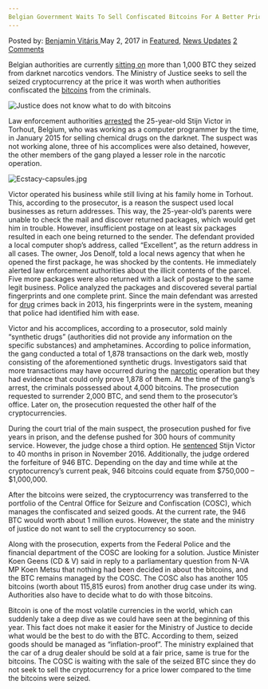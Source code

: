 ```yaml
---
Belgian Government Waits To Sell Confiscated Bitcoins For A Better Price
---
```

<article class="post-listing post-19582 post type-post status-publish format-standard has-post-thumbnail hentry  tag-belgian tag-confiscated tag-government tag-price tag-sell tag-waits">
    <div class="post-inner">
        <span>Posted by: <a href="https://www.deepdotweb.com/author/benjaminvi/" title="">Benjamin Vitáris </a></span>
    <span>May 2, 2017</span>
    <span>in <a href="https://www.deepdotweb.com/category/deepdot-news/" rel="category tag">Featured</a>, <a href="https://www.deepdotweb.com/category/news-updates/" rel="category tag">News Updates</a></span>
    <span><a href="https://www.deepdotweb.com/2017/05/02/belgian-government-waits-sell-confiscated-bitcoins-better-price/#comments">2 Comments</a></span>
    </p>
    <div class="clear"></div>
    <div class="entry">
    <p>Belgian authorities are currently <a href="http://www.standaard.be/cnt/dmf20170414_02835694">sitting on</a> more than 1,000 BTC they seized from darknet narcotics vendors. The Ministry of Justice seeks to sell the seized cryptocurrency at the price it was worth when authorities confiscated the <a href="https://www.deepdotweb.com/2017/04/07/prison-former-bitcoin-exchange-ceo/">bitcoins</a> from the criminals.</p>
    <p><img class="wp-image-19587 aligncenter" src="/imgs/2017/05/justice-does-not-know-what-to-do-with-bitcoins.jpeg" alt="Justice does not know what to do with bitcoins" srcset="/imgs/2017/05/justice-does-not-know-what-to-do-with-bitcoins.jpeg 568w, /imgs/2017/05/justice-does-not-know-what-to-do-with-bitcoins-300x198.jpeg 300w" sizes="(max-width: 568px) 100vw, 568px" /></p>
    <p>Law enforcement authorities <a href="https://www.deepdotweb.com/2016/11/04/belgian-amphetamine-vendor-arrested-due-to-insufficient-postage-on-his-packages/">arrested</a> the 25-year-old Stijn Victor in Torhout, Belgium, who was working as a computer programmer by the time, in January 2015 for selling chemical drugs on the darknet. The suspect was not working alone, three of his accomplices were also detained, however, the other members of the gang played a lesser role in the narcotic operation.</p>
    <p><img class="wp-image-19588 aligncenter" src="/imgs/2017/05/ecstacy-capsules-jpg.jpeg" alt="Ecstacy-capsules.jpg" width="898" height="673" srcset="/imgs/2017/05/ecstacy-capsules-jpg.jpeg 1436w, /imgs/2017/05/ecstacy-capsules-jpg-300x225.jpeg 300w, /imgs/2017/05/ecstacy-capsules-jpg-1024x768.jpeg 1024w" sizes="(max-width: 898px) 100vw, 898px" /></p>
    <p>Victor operated his business while still living at his family home in Torhout. This, according to the prosecutor, is a reason the suspect used local businesses as return addresses. This way, the 25-year-old’s parents were unable to check the mail and discover returned packages, which would get him in trouble. However, insufficient postage on at least six packages resulted in each one being returned to the sender. The defendant provided a local computer shop’s address, called &#8220;Excellent&#8221;, as the return address in all cases. The owner, Jos Denolf, told a local news agency that when he opened the first package, he was shocked by the contents. He immediately alerted law enforcement authorities about the illicit contents of the parcel. Five more packages were also returned with a lack of postage to the same legit business. Police analyzed the packages and discovered several partial fingerprints and one complete print. Since the main defendant was arrested for <a href="https://www.deepdotweb.com/tag/drugs/">drug</a> crimes back in 2013, his fingerprints were in the system, meaning that police had identified him with ease.</p>
    <p>Victor and his accomplices, according to a prosecutor, sold mainly “synthetic drugs” (authorities did not provide any information on the specific substances) and amphetamines. According to police information, the gang conducted a total of 1,878 transactions on the dark web, mostly consisting of the aforementioned synthetic drugs. Investigators said that more transactions may have occurred during the <a href="https://www.deepdotweb.com/2017/04/13/german-ordered-narcotics-dark-web-sent-46000-phishing-emails/">narcotic</a> operation but they had evidence that could only prove 1,878 of them. At the time of the gang’s arrest, the criminals possessed about 4,000 bitcoins. The prosecution requested to surrender 2,000 BTC, and send them to the prosecutor’s office. Later on, the prosecution requested the other half of the cryptocurrencies.</p>
    <p>During the court trial of the main suspect, the prosecution pushed for five years in prison, and the defense pushed for 300 hours of community service. However, the judge chose a third option. He <a href="https://www.deepdotweb.com/2017/01/27/belgian-amphetamine-vendor-sentenced-forfeit-946-bitcoins-spend-40-months-prison/">sentenced</a> Stijn Victor to 40 months in prison in November 2016. Additionally, the judge ordered the forfeiture of 946 BTC. Depending on the day and time while at the cryptocurrency’s current peak, 946 bitcoins could equate from $750,000 – $1,000,000.</p>
    <p>After the bitcoins were seized, the cryptocurrency was transferred to the portfolio of the Central Office for Seizure and Confiscation (COSC), which manages the confiscated and seized goods. At the current rate, the 946 BTC would worth about 1 million euros. However, the state and the ministry of justice do not want to sell the cryptocurrency so soon.</p>
    <p>Along with the prosecution, experts from the Federal Police and the financial department of the COSC are looking for a solution. Justice Minister Koen Geens (CD &amp; V) said in reply to a parliamentary question from N-VA MP Koen Metsu that nothing had been decided in about the bitcoins, and the BTC remains managed by the COSC. The COSC also has another 105 bitcoins (worth about 115,815 euros) from another drug case under its wing. Authorities also have to decide what to do with those bitcoins.</p>
    <p><a id="post-19582-_gjdgxs"></a> Bitcoin is one of the most volatile currencies in the world, which can suddenly take a deep dive as we could have seen at the beginning of this year. This fact does not make it easier for the Ministry of Justice to decide what would be the best to do with the BTC. According to them, seized goods should be managed as &#8220;inflation-proof&#8221;. The ministry explained that the car of a drug dealer should be sold at a fair price, same is true for the bitcoins. The COSC is waiting with the sale of the seized BTC since they do not seek to sell the cryptocurrency for a price lower compared to the time the bitcoins were seized.</p>
    </div>
    <span style="display:none"><a href="https://www.deepdotweb.com/tag/belgian/" rel="tag">belgian</a> <a href="https://www.deepdotweb.com/tag/confiscated/" rel="tag">confiscated</a> <a href="https://www.deepdotweb.com/tag/government/" rel="tag">government</a> <a href="https://www.deepdotweb.com/tag/price/" rel="tag">price</a> <a href="https://www.deepdotweb.com/tag/sell/" rel="tag">sell</a> <a href="https://www.deepdotweb.com/tag/waits/" rel="tag">waits</a></span> <span style="display:none" class="updated">2017-05-02</span>
    <div style="display:none" class="vcard author" itemprop="author" itemscope itemtype="http://schema.org/Person"><strong class="fn" itemprop="name"><a href="https://www.deepdotweb.com/author/benjaminvi/" title="Posts by Benjamin Vitáris" rel="author">Benjamin Vitáris</a></strong></div>
    </div>
</article>

